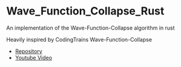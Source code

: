 # Wave_Function_Collapse_Rust
An implementation of the Wave-Function-Collapse algorithm in rust

Heavily inspired by CodingTrains Wave-Function-Collapse
- [Repository](https://github.com/CodingTrain/Wave-Function-Collapse)
- [Youtube Video](https://www.youtube.com/watch?v=rI_y2GAlQFM&t=2993s)
